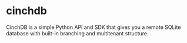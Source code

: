 # cinchdb

CinchDB is a simple Python API and SDK that gives you a remote SQLite database with built-in branching and multitenant structure. 